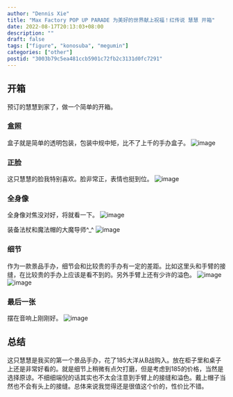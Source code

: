 ```yaml
---
author: "Dennis Xie"
title: "Max Factory POP UP PARADE 为美好的世界献上祝福！红传说 慧慧 开箱"
date: 2022-08-17T20:13:03+08:00
description: ""
draft: false
tags: ["figure", "konosuba", "megumin"]
categories: ["other"]
postid: "3003b79c5ea481ccb5901c72fb2c3131d0fc7291"
---
```


## 开箱
预订的慧慧到家了，做一个简单的开箱。

### 盒照
盒子就是简单的透明包装，包装中规中矩，比不了上千的手办盒子。
![image](/images/post/other/figure/maxfactory_pop_up_konosuba_megumin/box.jpg)

### 正脸
这只慧慧的脸我特别喜欢。脸非常正，表情也挺到位。
![image](/images/post/other/figure/maxfactory_pop_up_konosuba_megumin/face.jpg)

### 全身像
全身像对焦没对好，将就看一下。
![image](/images/post/other/figure/maxfactory_pop_up_konosuba_megumin/whole.jpg)

装备法杖和魔法帽的大魔导师^_^
![image](/images/post/other/figure/maxfactory_pop_up_konosuba_megumin/full_arma.jpg)

### 细节
作为一款景品手办，细节会和比较贵的手办有一定的差距。比如这里头和手臂的接缝，在比较贵的手办上应该是看不到的。另外手臂上还有少许的溢色。
![image](/images/post/other/figure/maxfactory_pop_up_konosuba_megumin/head.jpg)
![image](/images/post/other/figure/maxfactory_pop_up_konosuba_megumin/arm.jpg)

### 最后一张
摆在音响上刚刚好。
![image](/images/post/other/figure/maxfactory_pop_up_konosuba_megumin/last.jpg)

## 总结
这只慧慧是我买的第一个景品手办，花了185大洋从B战购入。放在柜子里和桌子上还是非常好看的。就是细节上稍微有点欠打磨，但是考虑到185的价格，当然是选择原谅。不细细端倪的话其实也不太会注意到手臂上的接缝和溢色。戴上帽子当然也不会有头上的接缝。总体来说我觉得还是很值这个价的，性价比不错。
